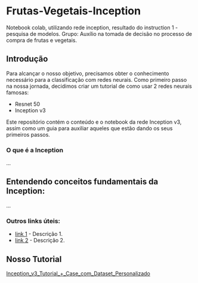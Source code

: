 # Frutas-Vegetais-Inception

Notebook colab, utilizando rede inception, resultado do instruction 1 - pesquisa de modelos.
Grupo: Auxílio na tomada de decisão no processo de compra de frutas e vegetais.

## Introdução

Para alcançar o nosso objetivo, precisamos obter o conhecimento necessário para a classificação com redes neurais. Como primeiro passo na nossa jornada, decidimos criar um tutorial de como usar 2 redes neurais famosas:
+ Resnet 50
+ Inception v3

Este repositório contém o conteúdo e o notebook da rede Inception v3, assim como um guia para auxiliar aqueles que estão dando os seus primeiros passos.

### O que é a Inception

...

## Entendendo conceitos fundamentais da Inception:

...

### Outros links úteis:
+ [link 1]() - Descrição 1.
+ [link 2]() - Descrição 2.

## Nosso Tutorial

[Inception_v3_Tutorial_+_Case_com_Dataset_Personalizado](https://github.com/Projeto-Frutas-Vegetais-Programa-K/Frutas-Vegetais-Inception/blob/main/Inception_v3_Tutorial_%2B_Case_com_Dataset_Personalizado.ipynb)
